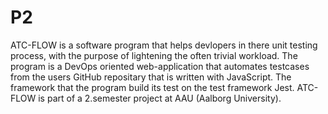 # P2

ATC-FLOW is a software program that helps devlopers in there unit testing process, with the purpose of lightening the often trivial workload. The program is a DevOps oriented web-application that automates testcases from the users GitHub repositary that is written with JavaScript. The framework that the program build its test on the test framework Jest. ATC-FLOW is part of a 2.semester project at AAU (Aalborg University). 
